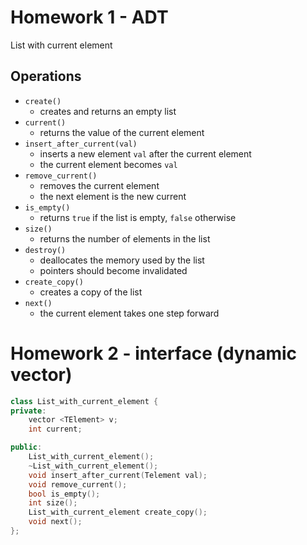 Homework 1 - ADT
================

List with current element

## Operations

- `create()`
    - creates and returns an empty list
- `current()`
    - returns the value of the current element
- `insert_after_current(val)`
    - inserts a new element `val` after the current element
    - the current element becomes `val`
- `remove_current()`
    - removes the current element
    - the next element is the new current
- `is_empty()`
    - returns `true` if the list is empty, `false` otherwise
- `size()`
    - returns the number of elements in the list
- `destroy()`
    - deallocates the memory used by the list
    - pointers should become invalidated
- `create_copy()`
    - creates a copy of the list
- `next()`
    - the current element takes one step forward

Homework 2 - interface (dynamic vector)
=======================================

```c++
class List_with_current_element {
private:
    vector <TElement> v;
    int current;

public:
    List_with_current_element();
    ~List_with_current_element();
    void insert_after_current(Telement val);
    void remove_current();
    bool is_empty();
    int size();
    List_with_current_element create_copy();
    void next();
};
```

